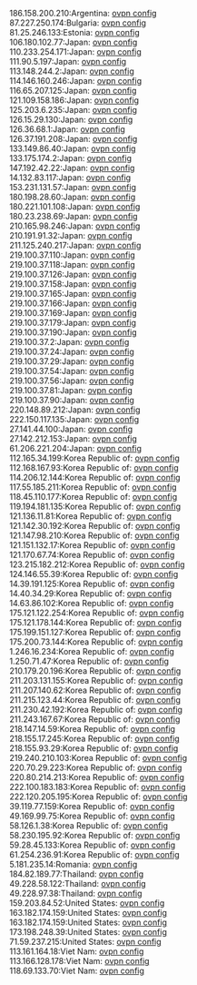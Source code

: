 186.158.200.210:Argentina: [ovpn config](vpn/186_158_200_210.ovpn)  
87.227.250.174:Bulgaria: [ovpn config](vpn/87_227_250_174.ovpn)  
81.25.246.133:Estonia: [ovpn config](vpn/81_25_246_133.ovpn)  
106.180.102.77:Japan: [ovpn config](vpn/106_180_102_77.ovpn)  
110.233.254.171:Japan: [ovpn config](vpn/110_233_254_171.ovpn)  
111.90.5.197:Japan: [ovpn config](vpn/111_90_5_197.ovpn)  
113.148.244.2:Japan: [ovpn config](vpn/113_148_244_2.ovpn)  
114.146.160.246:Japan: [ovpn config](vpn/114_146_160_246.ovpn)  
116.65.207.125:Japan: [ovpn config](vpn/116_65_207_125.ovpn)  
121.109.158.186:Japan: [ovpn config](vpn/121_109_158_186.ovpn)  
125.203.6.235:Japan: [ovpn config](vpn/125_203_6_235.ovpn)  
126.15.29.130:Japan: [ovpn config](vpn/126_15_29_130.ovpn)  
126.36.68.1:Japan: [ovpn config](vpn/126_36_68_1.ovpn)  
126.37.191.208:Japan: [ovpn config](vpn/126_37_191_208.ovpn)  
133.149.86.40:Japan: [ovpn config](vpn/133_149_86_40.ovpn)  
133.175.174.2:Japan: [ovpn config](vpn/133_175_174_2.ovpn)  
147.192.42.22:Japan: [ovpn config](vpn/147_192_42_22.ovpn)  
14.132.83.117:Japan: [ovpn config](vpn/14_132_83_117.ovpn)  
153.231.131.57:Japan: [ovpn config](vpn/153_231_131_57.ovpn)  
180.198.28.60:Japan: [ovpn config](vpn/180_198_28_60.ovpn)  
180.221.101.108:Japan: [ovpn config](vpn/180_221_101_108.ovpn)  
180.23.238.69:Japan: [ovpn config](vpn/180_23_238_69.ovpn)  
210.165.98.246:Japan: [ovpn config](vpn/210_165_98_246.ovpn)  
210.191.91.32:Japan: [ovpn config](vpn/210_191_91_32.ovpn)  
211.125.240.217:Japan: [ovpn config](vpn/211_125_240_217.ovpn)  
219.100.37.110:Japan: [ovpn config](vpn/219_100_37_110.ovpn)  
219.100.37.118:Japan: [ovpn config](vpn/219_100_37_118.ovpn)  
219.100.37.126:Japan: [ovpn config](vpn/219_100_37_126.ovpn)  
219.100.37.158:Japan: [ovpn config](vpn/219_100_37_158.ovpn)  
219.100.37.165:Japan: [ovpn config](vpn/219_100_37_165.ovpn)  
219.100.37.166:Japan: [ovpn config](vpn/219_100_37_166.ovpn)  
219.100.37.169:Japan: [ovpn config](vpn/219_100_37_169.ovpn)  
219.100.37.179:Japan: [ovpn config](vpn/219_100_37_179.ovpn)  
219.100.37.190:Japan: [ovpn config](vpn/219_100_37_190.ovpn)  
219.100.37.2:Japan: [ovpn config](vpn/219_100_37_2.ovpn)  
219.100.37.24:Japan: [ovpn config](vpn/219_100_37_24.ovpn)  
219.100.37.29:Japan: [ovpn config](vpn/219_100_37_29.ovpn)  
219.100.37.54:Japan: [ovpn config](vpn/219_100_37_54.ovpn)  
219.100.37.56:Japan: [ovpn config](vpn/219_100_37_56.ovpn)  
219.100.37.81:Japan: [ovpn config](vpn/219_100_37_81.ovpn)  
219.100.37.90:Japan: [ovpn config](vpn/219_100_37_90.ovpn)  
220.148.89.212:Japan: [ovpn config](vpn/220_148_89_212.ovpn)  
222.150.117.135:Japan: [ovpn config](vpn/222_150_117_135.ovpn)  
27.141.44.100:Japan: [ovpn config](vpn/27_141_44_100.ovpn)  
27.142.212.153:Japan: [ovpn config](vpn/27_142_212_153.ovpn)  
61.206.221.204:Japan: [ovpn config](vpn/61_206_221_204.ovpn)  
112.165.34.199:Korea Republic of: [ovpn config](vpn/112_165_34_199.ovpn)  
112.168.167.93:Korea Republic of: [ovpn config](vpn/112_168_167_93.ovpn)  
114.206.12.144:Korea Republic of: [ovpn config](vpn/114_206_12_144.ovpn)  
117.55.185.211:Korea Republic of: [ovpn config](vpn/117_55_185_211.ovpn)  
118.45.110.177:Korea Republic of: [ovpn config](vpn/118_45_110_177.ovpn)  
119.194.181.135:Korea Republic of: [ovpn config](vpn/119_194_181_135.ovpn)  
121.136.11.81:Korea Republic of: [ovpn config](vpn/121_136_11_81.ovpn)  
121.142.30.192:Korea Republic of: [ovpn config](vpn/121_142_30_192.ovpn)  
121.147.98.210:Korea Republic of: [ovpn config](vpn/121_147_98_210.ovpn)  
121.151.132.17:Korea Republic of: [ovpn config](vpn/121_151_132_17.ovpn)  
121.170.67.74:Korea Republic of: [ovpn config](vpn/121_170_67_74.ovpn)  
123.215.182.212:Korea Republic of: [ovpn config](vpn/123_215_182_212.ovpn)  
124.146.55.39:Korea Republic of: [ovpn config](vpn/124_146_55_39.ovpn)  
14.39.191.125:Korea Republic of: [ovpn config](vpn/14_39_191_125.ovpn)  
14.40.34.29:Korea Republic of: [ovpn config](vpn/14_40_34_29.ovpn)  
14.63.86.102:Korea Republic of: [ovpn config](vpn/14_63_86_102.ovpn)  
175.121.122.254:Korea Republic of: [ovpn config](vpn/175_121_122_254.ovpn)  
175.121.178.144:Korea Republic of: [ovpn config](vpn/175_121_178_144.ovpn)  
175.199.151.127:Korea Republic of: [ovpn config](vpn/175_199_151_127.ovpn)  
175.200.73.144:Korea Republic of: [ovpn config](vpn/175_200_73_144.ovpn)  
1.246.16.234:Korea Republic of: [ovpn config](vpn/1_246_16_234.ovpn)  
1.250.71.47:Korea Republic of: [ovpn config](vpn/1_250_71_47.ovpn)  
210.179.20.196:Korea Republic of: [ovpn config](vpn/210_179_20_196.ovpn)  
211.203.131.155:Korea Republic of: [ovpn config](vpn/211_203_131_155.ovpn)  
211.207.140.62:Korea Republic of: [ovpn config](vpn/211_207_140_62.ovpn)  
211.215.123.44:Korea Republic of: [ovpn config](vpn/211_215_123_44.ovpn)  
211.230.42.192:Korea Republic of: [ovpn config](vpn/211_230_42_192.ovpn)  
211.243.167.67:Korea Republic of: [ovpn config](vpn/211_243_167_67.ovpn)  
218.147.14.59:Korea Republic of: [ovpn config](vpn/218_147_14_59.ovpn)  
218.155.17.245:Korea Republic of: [ovpn config](vpn/218_155_17_245.ovpn)  
218.155.93.29:Korea Republic of: [ovpn config](vpn/218_155_93_29.ovpn)  
219.240.210.103:Korea Republic of: [ovpn config](vpn/219_240_210_103.ovpn)  
220.70.29.223:Korea Republic of: [ovpn config](vpn/220_70_29_223.ovpn)  
220.80.214.213:Korea Republic of: [ovpn config](vpn/220_80_214_213.ovpn)  
222.100.183.183:Korea Republic of: [ovpn config](vpn/222_100_183_183.ovpn)  
222.120.205.195:Korea Republic of: [ovpn config](vpn/222_120_205_195.ovpn)  
39.119.77.159:Korea Republic of: [ovpn config](vpn/39_119_77_159.ovpn)  
49.169.99.75:Korea Republic of: [ovpn config](vpn/49_169_99_75.ovpn)  
58.126.1.38:Korea Republic of: [ovpn config](vpn/58_126_1_38.ovpn)  
58.230.195.92:Korea Republic of: [ovpn config](vpn/58_230_195_92.ovpn)  
59.28.45.133:Korea Republic of: [ovpn config](vpn/59_28_45_133.ovpn)  
61.254.236.91:Korea Republic of: [ovpn config](vpn/61_254_236_91.ovpn)  
5.181.235.14:Romania: [ovpn config](vpn/5_181_235_14.ovpn)  
184.82.189.77:Thailand: [ovpn config](vpn/184_82_189_77.ovpn)  
49.228.58.122:Thailand: [ovpn config](vpn/49_228_58_122.ovpn)  
49.228.97.38:Thailand: [ovpn config](vpn/49_228_97_38.ovpn)  
159.203.84.52:United States: [ovpn config](vpn/159_203_84_52.ovpn)  
163.182.174.159:United States: [ovpn config](vpn/163_182_174_159.ovpn)  
163.182.174.159:United States: [ovpn config](vpn/163_182_174_159.ovpn)  
173.198.248.39:United States: [ovpn config](vpn/173_198_248_39.ovpn)  
71.59.237.215:United States: [ovpn config](vpn/71_59_237_215.ovpn)  
113.161.164.18:Viet Nam: [ovpn config](vpn/113_161_164_18.ovpn)  
113.166.128.178:Viet Nam: [ovpn config](vpn/113_166_128_178.ovpn)  
118.69.133.70:Viet Nam: [ovpn config](vpn/118_69_133_70.ovpn)  
